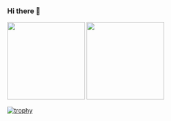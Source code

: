 ### Hi there 👋

<!--
- 🔭 I’m currently working on ...
- 🌱 I’m currently learning ...
- 👯 I’m looking to collaborate on ...
- 🤔 I’m looking for help with ...
- 💬 Ask me about ...
- 📫 How to reach me: ...
- ⚡ Fun fact: ...
-->

<div>
    <img height="180em" src="https://github-readme-stats.vercel.app/api?username=allysonmaraujo&show_icons=true&theme=material-palenight&include_all_commits=true"/>
    <img height="180em" src="https://github-readme-stats.vercel.app/api/top-langs/?username=allysonmaraujo&layout=compact&langs_count=7&theme=material-palenight"/>
</div>

[![trophy](https://github-profile-trophy.vercel.app/?username=ryo-ma&theme=onedark)](https://github.com/ryo-ma/github-profile-trophy)
